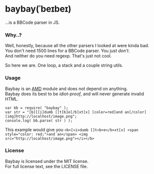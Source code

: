 baybay(ˈbeɪbeɪ)
===============

...is a BBCode parser in JS.

### Why..?

Well, honestly, because all the other parsers I looked at were kinda bad.  
You don't need 1500 lines for a BBCode parser. You just *don't*.  
And neither do you need regexp. That's just not cool.

So here we are. One loop, a stack and a couple string utils.

### Usage

Baybay is an [AMD](http://en.wikipedia.org/wiki/Asynchronous_module_definition) module and does not depend on anything.  
Baybay does its best to be *idiot-proof*, and will never generate invalid HTML.

    var bb = require( "baybay" );
    var str = "[b][[i]dumb []t[b]e[/b]xt[x] [color=red]and an[/color] [img]http://localhost/image.png";
    console.log( bb.parse( str ) );

This example would give you `<b>[<i>dumb []t<b>e</b>xt[x] <span style="color: red;">and an</span> <img src="http://localhost/image.png"></i></b>`

### License

Baybay is licensed under the MIT license.  
For full license text, see the LICENSE file.
